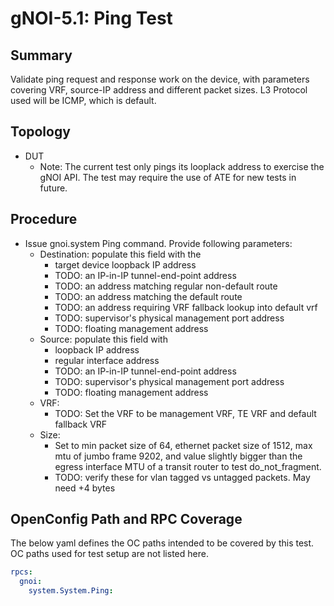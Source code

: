 # gNOI-5.1: Ping Test

## Summary

Validate ping request and response work on the device, with parameters covering
VRF, source-IP address and different packet sizes. L3 Protocol used will be
ICMP, which is default.

## Topology

*   DUT
    *   Note: The current test only pings its looplack address to exercise the
        gNOI API. The test may require the use of ATE for new tests in future.

## Procedure

*   Issue gnoi.system Ping command. Provide following parameters:
    *   Destination: populate this field with the
        *   target device loopback IP address
        *   TODO: an IP-in-IP tunnel-end-point address
        *   TODO: an address matching regular non-default route
        *   TODO: an address matching the default route
        *   TODO: an address requiring VRF fallback lookup into default vrf
        *   TODO: supervisor's physical management port address
        *   TODO: floating management address
    *   Source: populate this field with
        *   loopback IP address
        *   regular interface address
        *   TODO: an IP-in-IP tunnel-end-point address
        *   TODO: supervisor's physical management port address
        *   TODO: floating management address
    *   VRF:
        *   TODO: Set the VRF to be management VRF, TE VRF and default fallback
            VRF
    *   Size:
        *   Set to min packet size of 64, ethernet packet size of 1512, max mtu
            of jumbo frame 9202, and value slightly bigger than the egress
            interface MTU of a transit router to test do_not_fragment.
        *   TODO: verify these for vlan tagged vs untagged packets. May need +4
            bytes

## OpenConfig Path and RPC Coverage

The below yaml defines the OC paths intended to be covered by this test.  OC paths used for test setup are not listed here.

```yaml
rpcs:
  gnoi:
    system.System.Ping:
```

